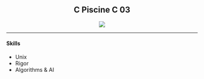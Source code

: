 <h2 align="center">C Piscine C 03</h2>

<p align="center">
  <a href="https://github.com/JaeSeoKim/badge42">
  <img src="https://badge42.vercel.app/api/v2/cld6lomfp00250fl5aqiuznp2/project/2492328"/>
  </a>
</p>

<hr>

<h4>Skills</h4>

-  Unix
- Rigor
- Algorithms & AI 

